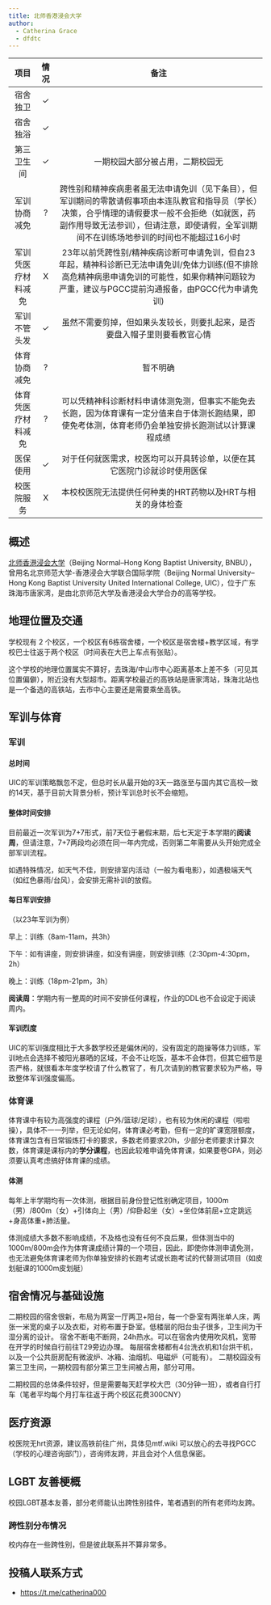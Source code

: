 ```yaml
---
title: 北师香港浸会大学
author:
  - Catherina Grace
  - dfdtc
---
```


|        项目        | 情况 |     备注     |
| :----------------: | :--: | :----------: |
|      宿舍独卫      |  ✓   |              |
|      宿舍独浴      |  ✓   |              |
|     第三卫生间     |  ✓   |一期校园大部分被占用，二期校园无|
|    军训协商减免    |  ?   | 跨性别和精神疾病患者虽无法申请免训（见下条目），但军训期间的零散请假事项由本连队教官和指导员（学长）决策，合乎情理的请假要求一般不会拒绝（如就医，药副作用导致无法参训），但请注意，即使请假，全军训期间不在训练场地参训的时间也不能超过16小时 |
| 军训凭医疗材料减免 |  X  | 23年以前凭跨性别/精神疾病诊断可申请免训，但自23年起，精神科诊断已无法申请免训/免体力训练(但不排除高危精神病患申请免训的可能性，如果你精神问题较为严重，建议与PGCC提前沟通报备，由PGCC代为申请免训) |
|    军训不管头发    |  ✓  | 虽然不需要剪掉，但如果头发较长，则要扎起来，是否要盘入帽子里则要看教官心情 |
|    体育协商减免    |  ?  | 暂不明确 |
| 体育凭医疗材料减免 |  ?  | 可以凭精神科诊断材料申请体测免测，但事实不能免去长跑，因为体育课有一定分值来自于体测长跑结果，即使免考体测，体育老师仍会单独安排长跑测试以计算课程成绩 |
|      医保使用      |  ✓  | 对于任何就医需求，校医均可以开具转诊单，以便在其它医院门诊就诊时使用医保 |
|     校医院服务     |  X  | 本校校医院无法提供任何种类的HRT药物以及HRT与相关的身体检查 |

## 概述

[北师香港浸会大学](https://uic.edu.cn)（Beijing Normal–Hong Kong Baptist University, BNBU），曾用名北京师范大学-香港浸会大学联合国际学院（Beijing Normal University–Hong Kong Baptist University United International College, UIC），位于广东珠海市唐家湾，是由北京师范大学及香港浸会大学合办的高等学校。

## 地理位置及交通

学校现有 2 个校区，一个校区有6栋宿舍楼，一个校区是宿舍楼+教学区域，有学校巴士往返于两个校区（时间表在大巴上车点有张贴）。

这个学校的地理位置属实不算好，去珠海/中山市中心距离基本上差不多（可见其位置偏僻），附近没有大型超市。距离学校最近的高铁站是唐家湾站，珠海北站也是一个备选的高铁站，去市中心主要还是需要乘坐高铁。

## 军训与体育

### 军训

#### 总时间

UIC的军训策略飘忽不定，但总时长从最开始的3天一路涨至与国内其它高校一致的14天，基于目前大背景分析，预计军训总时长不会缩短。

#### 整体时间安排

目前最近一次军训为7+7形式，前7天位于暑假末期，后七天定于本学期的**阅读周**，但请注意，7+7两段均必须在同一年内完成，否则第二年需要从头开始完成全部军训流程。

如遇特殊情况，如天气不佳，则安排室内活动（一般为看电影），如遇极端天气（如红色暴雨/台风），会安排无需补训的放假。

#### 每日军训安排

（以23年军训为例）

早上：训练（8am-11am，共3h）

下午：如有讲座，则安排讲座，如没有讲座，则安排训练（2:30pm-4:30pm，2h）

晚上：训练（18pm-21pm，3h）

**阅读周**：学期内有一整周的时间不安排任何课程，作业的DDL也不会设定于阅读周内。

#### 军训烈度

UIC的军训强度相比于大多数学校还是偏休闲的，没有固定的跑操等体力训练，军训地点会选择不被阳光暴晒的区域，不会不让吃饭，基本不会体罚，但其它细节是否严格，就很看本年度学校请了什么教官了，有几次请到的教官要求较为严格，导致整体军训强度偏高。

### 体育课

体育课中有较为高强度的课程（户外/篮球/足球），也有较为休闲的课程（啦啦操），具体不一一列举，但无论如何，体育课必考勤，但有一定的旷课宽限额度，体育课包含有日常锻炼打卡的要求，多数老师要求20h，少部分老师要求计算次数，体育课是课标内的**学分课程**，也因此较难申请免体育课，如果要卷GPA，则必须要认真考虑搞好体育课的成绩。

#### 体测

每年上半学期均有一次体测，根据目前身份登记性别确定项目，1000m（男）/800m（女）+引体向上（男）/仰卧起坐（女）+坐位体前屈+立定跳远+身高体重+肺活量。

体测成绩大多数不影响成绩，不及格也没有任何不良后果，但体测当中的1000m/800m会作为体育课成绩计算的一个项目，因此，即使你体测申请免测，也无法避免体育课老师为你单独安排的长跑考试或长跑考试的代替测试项目（如皮划艇课的1000m皮划艇）

## 宿舍情况与基础设施

二期校园的宿舍很新，布局为两室一厅两卫+阳台，每一个卧室有两张单人床，两张一米宽的桌子以及衣柜，对称布置于卧室。低楼层的阳台虫子很多，卫生间为干湿分离的设计。
宿舍不断电不断网，24h热水。可以在宿舍内使用吹风机，宽带在开学的时候自行前往T29旁边办理。
每层宿舍楼都有4台洗衣机和1台烘干机，以及一个公共厨房配有微波炉、冰箱、油烟机、电磁炉（可能有）。
二期校园没有第三卫生间，一期校园有部分第三卫生间被占用，部分可用。

二期校园的总体条件较好，但是需要每天赶学校大巴（30分钟一班），或者自行打车（笔者平均每个月打车往返于两个校区花费300CNY）

## 医疗资源

校医院无hrt资源，建议高铁前往广州，具体见mtf.wiki
可以放心的去寻找PGCC（学校的心理咨询部门），咨询师友跨，并且会对个人信息保密。

## LGBT 友善梗概

校园LGBT基本友善，部分老师能认出跨性别挂件，笔者遇到的所有老师均友跨。

### 跨性别分布情况

校内存在一些跨性别，但是彼此联系并不算非常多。

<!--
### 院系探路

## 其他信息

---

-->
## 投稿人联系方式

- <https://t.me/catherina000>

<!--
### 贡献者姓名
-->
